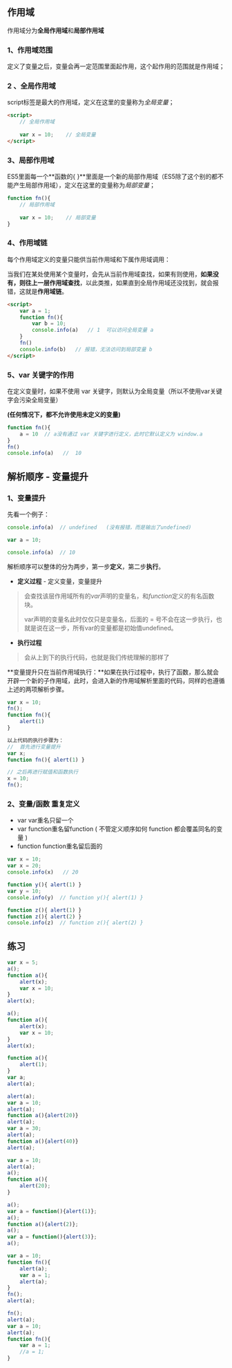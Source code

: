 ## 作用域

作用域分为**全局作用域**和**局部作用域**

### 1、作用域范围

定义了变量之后，变量会再一定范围里面起作用，这个起作用的范围就是作用域；

### 2 、全局作用域

script标签是最大的作用域，定义在这里的变量称为*全局变量*；

```html
<script>
    // 全局作用域
    
    var x = 10;    // 全局变量  
</script>
```

### 3、局部作用域

ES5里面每一个**函数的{ }**里面是一个新的局部作用域（ES5除了这个别的都不能产生局部作用域），定义在这里的变量称为*局部变量*；

```js
function fn(){
    // 局部作用域
    
    var x = 10;    // 局部变量
}
```

### 4、作用域链

每个作用域定义的变量只能供当前作用域和下属作用域调用：

当我们在某处使用某个变量时，会先从当前作用域查找，如果有则使用，**如果没有，则往上一层作用域查找**，以此类推，如果直到全局作用域还没找到，就会报错，这就是**作用域链**。

```html
<script>
    var a = 1;
    function fn(){
        var b = 10;
        console.info(a)   // 1  可以访问全局变量 a
    }
    fn()
    console.info(b)   // 报错，无法访问到局部变量 b
</script>
```

### 5、var 关键字的作用

在定义变量时，如果不使用 var 关键字，则默认为全局变量（所以不使用var关键字会污染全局变量）

**(任何情况下，都不允许使用未定义的变量)**

```js
function fn(){
    a = 10  // a没有通过 var 关键字进行定义，此时它默认定义为 window.a 
}
fn()
console.info(a)   //  10
```

## 解析顺序 - 变量提升

### 1、变量提升

先看一个例子：

```js
console.info(a)  // undefined   (没有报错，而是输出了undefined)

var a = 10;

console.info(a)  // 10 
```

解析顺序可以整体的分为两步，第一步**定义**，第二步**执行**。

- **定义过程** - 定义变量，变量提升

> 会查找该层作用域所有的*var*声明的变量名，和*function*定义的有名函数块。
>
> var声明的变量名此时仅仅只是变量名，后面的 = 号不会在这一步执行，也就是说在这一步，所有var的变量都是初始值undefined。

- **执行过程**

> 会从上到下的执行代码，也就是我们传统理解的那样了

**变量提升只在当前作用域执行：**如果在执行过程中，执行了函数，那么就会开辟一个新的子作用域，此时，会进入新的作用域解析里面的代码，同样的也遵循上述的两项解析步骤。

```js
var x = 10;
fn();
function fn(){
    alert(1)
}

以上代码的执行步骤为：
//  首先进行变量提升
var x;
function fn(){ alert(1) }   

// 之后再进行赋值和函数执行
x = 10;
fn();
```

### 2、变量/函数 重复定义

- var var重名只留一个
- var function重名留function ( 不管定义顺序如何 function 都会覆盖同名的变量 )
- function function重名留后面的

```js
var x = 10;
var x = 20;
console.info(x)   // 20

function y(){ alert(1) }
var y = 10;
console.info(y)  // function y(){ alert(1) }

function z(){ alert(1) }
function z(){ alert(2) }
console.info(z)  // function z(){ alert(2) }
```

## 练习

```js
var x = 5;
a();
function a(){
    alert(x);
    var x = 10;
}
alert(x);
```

```js
a();
function a(){
    alert(x);
    var x = 10;
}
alert(x);
```

```js
function a(){
    alert(1);
}
var a;
alert(a);
```

```js
alert(a);
var a = 10;
alert(a);
function a(){alert(20)}
alert(a);
var a = 30;
alert(a);
function a(){alert(40)}
alert(a);
```

```js
var a = 10;
alert(a);
a();
function a(){
    alert(20);
}
```

```js
a();
var a = function(){alert(1)};
a();
function a(){alert(2)};
a();
var a = function(){alert(3)};
a();
```

```js
var a = 10;
function fn(){
    alert(a);
    var a = 1;
    alert(a);
}
fn();
alert(a);
```

```js
fn();
alert(a);
var a = 10;
alert(a);
function fn(){
    var a = 1;
    //a = 1;
}
```





